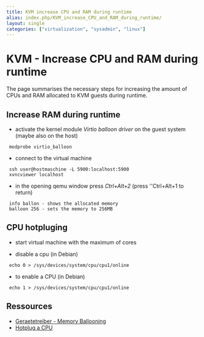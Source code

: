 ```yaml
---
title: KVM increase CPU and RAM during runtime
alias: index.php/KVM_increase_CPU_and_RAM_during_runtime/
layout: single
categories: ["virtualization", "sysadmin", "linux"]
---
```


KVM - Increase CPU and RAM during runtime
=========================================

The page summarises the necessary steps for increasing the amount of
CPUs and RAM allocated to KVM guests during runtime.

Increase RAM during runtime
---------------------------

-   activate the kernel module *Virtio balloon driver* on the guest
    system (maybe also on the host)

` modprobe virtio_balloon`

-   connect to the virtual machine

` ssh user@hostmaschine -L 5900:localhost:5900 `  
` xvncviewer localhost`

-   in the opening qemu window press *Ctrl+Alt+2* (press ''Ctrl+Alt+1
    to return)

` info ballon - shows the allocated memory`  
` balloon 256 - sets the memory to 256MB`

CPU hotpluging
--------------

-   start virtual machine with the maximum of cores

<!-- -->

-   disable a cpu (in Debian)

` echo 0 > /sys/devices/system/cpu/cpu1/online`

-   to enable a CPU (in Debian)

` echo 1 > /sys/devices/system/cpu/cpu1/online`

Ressources
----------

-   [Geraetetreiber - Memory
    Ballooning](http://qemu-buch.de/de/index.php/QEMU-KVM-Buch/_Virtuelle_Hardware/_Paravirtualisierte_Ger%C3%A4tetreiber#Memory_Balloning%7CParavirtualisierte)
-   [Hotplug a
    CPU](http://www.cyberciti.biz/faq/debian-rhel-centos-redhat-suse-hotplug-cpu/%7CLinux)

